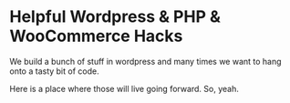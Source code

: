 # Helpful Wordpress & PHP & WooCommerce Hacks
We build a bunch of stuff in wordpress and many times we want to hang onto a tasty bit of code.

Here is a place where those will live going forward. So, yeah.
